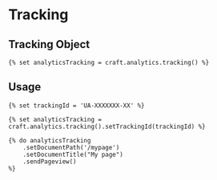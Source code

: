 # Tracking

## Tracking Object

```twig
{% set analyticsTracking = craft.analytics.tracking() %}
```

## Usage

```twig
{% set trackingId = 'UA-XXXXXXX-XX' %}

{% set analyticsTracking = craft.analytics.tracking().setTrackingId(trackingId) %}

{% do analyticsTracking
    .setDocumentPath('/mypage')
    .setDocumentTitle("My page")
    .sendPageview()
%}
```